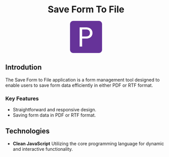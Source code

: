 # <div align="center">Save Form To File</div>

<div align="center">
  <img src="/favicon.png" alt="Ico" title="Ico" style="height: 100px;">
</div>

## Introdution

The Save Form to File application is a form management tool designed to enable users to save form data efficiently in either PDF or RTF format.

### Key Features

-   Straightforward and responsive design.
-   Saving form data in PDF or RTF format.

## Technologies

-   **Clean JavaScript** Utilizing the core programming language for dynamic and interactive functionality.
